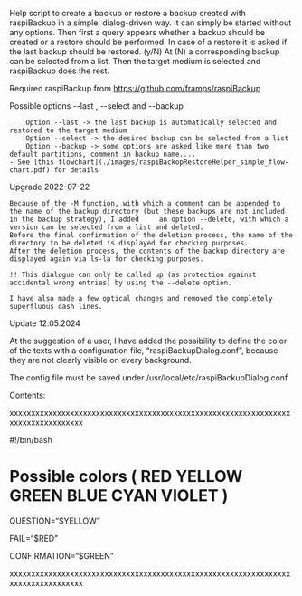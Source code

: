 Help script to create a backup or restore a backup created with raspiBackup in a simple, dialog-driven way.
It can simply be started without any options. Then first a query appears whether a backup should be created or a restore should be performed. In case of a restore it is asked if the last backup should be restored. (y/N) At (N) a corresponding backup can be selected from a list. Then the target medium is selected and raspiBackup does the rest.

Required raspiBackup from https://github.com/framps/raspiBackup

 Possible options --last , --select and --backup

        Option --last -> the last backup is automatically selected and restored to the target medium
        Option --select -> the desired backup can be selected from a list
        Option --backup -> some options are asked like more than two default partitions, comment in backup name....    
    - See [this flowchart](./images/raspiBackopRestoreHelper_simple_flow-chart.pdf) for details

   Upgrade 2022-07-22

    Because of the -M function, with which a comment can be appended to the name of the backup directory (but these backups are not included in the backup strategy), I added     an option --delete, with which a version can be selected from a list and deleted.
    Before the final confirmation of the deletion process, the name of the directory to be deleted is displayed for checking purposes.
    After the deletion process, the contents of the backup directory are displayed again via ls-la for checking purposes.

    !! This dialogue can only be called up (as protection against accidental wrong entries) by using the --delete option.

    I have also made a few optical changes and removed the completely superfluous dash lines.



Update 12.05.2024 

At the suggestion of a user, I have added the possibility to define the color of the texts with a configuration file, “raspiBackupDialog.conf”, because they are not clearly visible on every background.

The config file must be saved under /usr/local/etc/raspiBackupDialog.conf

Contents:

xxxxxxxxxxxxxxxxxxxxxxxxxxxxxxxxxxxxxxxxxxxxxxxxxxxxxxxxxxxxxxxxxxxxxxxxxxxxxxxxxx

#!/bin/bash

# Possible colors ( RED YELLOW GREEN BLUE CYAN VIOLET )

QUESTION=“$YELLOW”

FAIL=“$RED”

CONFIRMATION=“$GREEN”

xxxxxxxxxxxxxxxxxxxxxxxxxxxxxxxxxxxxxxxxxxxxxxxxxxxxxxxxxxxxxxxxxxxxxxxxxxxxxxxxxx




   




